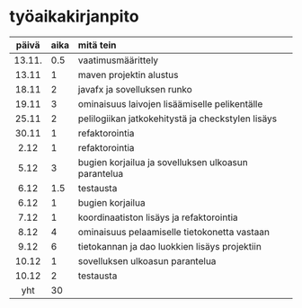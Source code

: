 # työaikakirjanpito

| päivä  | aika | mitä tein                                           |
| :----: | :--- | :-------------------------------------------------- |
| 13.11. | 0.5  | vaatimusmäärittely                                  |
| 13.11  | 1    | maven projektin alustus                             |
| 18.11  | 2    | javafx ja sovelluksen runko                         |
| 19.11  | 3    | ominaisuus laivojen lisäämiselle pelikentälle       |
| 25.11  | 2    | pelilogiikan jatkokehitystä ja checkstylen lisäys   |
| 30.11  | 1    | refaktorointia                                      |
|  2.12  | 1    | refaktorointia                                      |
|  5.12  | 3    | bugien korjailua ja sovelluksen ulkoasun parantelua |
|  6.12  | 1.5  | testausta                                           |
|  6.12  | 1    | bugien korjailua                                    |
|  7.12  | 1    | koordinaatiston lisäys ja refaktorointia            |
|  8.12  | 4    | ominaisuus pelaamiselle tietokonetta vastaan        |
|  9.12  | 6    | tietokannan ja dao luokkien lisäys projektiin       |
| 10.12  | 1    | sovelluksen ulkoasun parantelua                     |
| 10.12  | 2    | testausta                                           |
|  yht   | 30   |                                                     |
